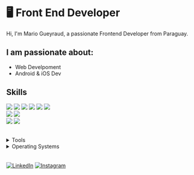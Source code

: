 # 🖥 Front End Developer

Hi, I'm Mario Gueyraud, a passionate Frontend Developer from Paraguay.

## I am passionate about:

- Web Develpoment
- Android & iOS Dev

## Skills

<img src="https://img.shields.io/badge/HTML5-ff7851" /> <img src="https://img.shields.io/badge/CSS3-44b2fb" /> <img src="https://img.shields.io/badge/JavaScript -ffc742" /> <img src="https://img.shields.io/badge/Bootstrap -563d7c" />
<img src="https://img.shields.io/badge/Vue -41b883" />
<img src="https://img.shields.io/badge/SCSS -FF0000" />  
<img src="https://img.shields.io/badge/Tailwind CSS -1cc4b4" />
<img src="https://img.shields.io/badge/JAVA -FF0000" />  
<img src="https://img.shields.io/badge/Illustrator -ff7b19" /> <img src="https://img.shields.io/badge/Photoshop -30a8fe" />

</br>
<details>
	<summary>Tools</summary>
	<ul>
    	<li>Visual Studio Code</li>
		<li>Adobe Photoshop</li>
		<li>Sketch</li>
		<li>Figma</li>
    </ul>

</details>

<details>
	<summary>Operating Systems</summary>
	<ul>
		<li>Windows</li>
        <li>MacOS</li>
	</ul>
</details>
</br>
</br>
<!-- <a href="#"><img src="https://img.shields.io/badge/🔽Download_My_CV-002366"/></a> -->
<a href="https://www.linkedin.com/in/mariogyd/" target="_blank"><img src="https://img.shields.io/badge/LinkedIn-%230077B5.svg?&style=flat-square&logo=linkedin&logoColor=white" alt="LinkedIn"></a>
<a href="https://www.instagram.com/mariogyd/" target="_blank"><img src="https://img.shields.io/badge/Instagram-%23E4405F.svg?&style=flat-square&logo=instagram&logoColor=white" alt="Instagram"></a>
<!-- <a href="#"><img src="https://img.shields.io/badge/Facebook-%231877F2.svg?&style=flat-square&logo=facebook&logoColor=white" alt="Facebook"></a> -->
